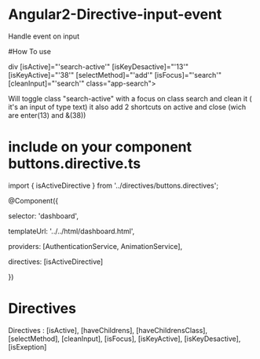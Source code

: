 # Angular2-Directive-input-event
 Handle event on input

#How To use

div [isActive]="'search-active'" [isKeyDesactive]="'13'" [isKeyActive]="'38'" [selectMethod]="'add'" [isFocus]="'search'" [cleanInput]="'search'" class="app-search">

Will toggle class "search-active" with a focus on class search and clean it ( it's an input of type text) it also add 2 shortcuts on active and close (wich are enter(13) and &(38))

# include on your component buttons.directive.ts 

import { isActiveDirective } from '../directives/buttons.directives';

@Component({

  selector: 'dashboard',
  
  templateUrl: '../../html/dashboard.html',
  
  providers: [AuthenticationService, AnimationService],
  
  directives: [isActiveDirective]
  
})

# Directives 
 Directives : [isActive], [haveChildrens], [haveChildrensClass], [selectMethod], [cleanInput], [isFocus], [isKeyActive], [isKeyDesactive], [isExeption]

